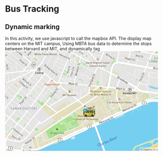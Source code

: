# Bus Tracking
## Dynamic marking 
In this activity, we use javascript to call the mapbox API.
The display map centers on the MIT campus,
 Using MBTA bus data to determine the stops between Harvard and MIT, and dynamically tag 
<img src="BusTracker.png" wihth='200'/>
